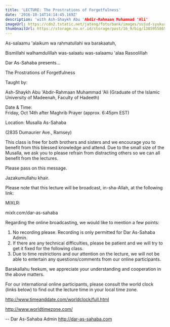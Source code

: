 ```yaml
---
title: 'LECTURE: The Prostrations of Forgetfulness'
date: '2016-10-14T14:14:45.169Z'
description: 'with Ash-Shaykh Abu 'Abdir-Rahmaan Muhammad 'Ali'
imageUrl: https://cdn2.tstatic.net/jateng/foto/bank/images/sujud-syukur.jpg
thumbnailUrl: https://storage.nu.or.id/storage/post/16_9/big/1385955865.jpg
---
```


As-salaamu 'alaikum wa rahmatullahi wa barakaatuh,

Bismillahi walhamdulillah was-salaatu was-salaamu 'alaa Rasoolillah

Dar As-Sahaba presents...

The Prostrations of Forgetfulness

Taught by:

Ash-Shaykh Abu 'Abdir-Rahmaan Muhammad 'Ali
(Graduate of the Islamic University of Madeenah, Faculty of Hadeeth)

Date & Time:  
Friday, Oct 14th after Maghrib Prayer (approx. 6:45pm EST)

Location:
Musalla As-Sahaba

(2835 Dumaurier Ave., Ramsey)

This class is free for both brothers and sisters and we encourage you to benefit from this blessed knowledge and attend. Due to the small size of the Musalla, we ask you to please refrain from distracting others so we can all benefit from the lectures.

Please pass on this message.

Jazakumullahu khair.

Please note that this lecture will be broadcast, in-sha-Allah, at the following link:

MIXLR:

mixlr.com/dar-as-sahaba

Regarding the online broadcasting, we would like to mention a few points:

1. No recording please. Recording is only permitted for Dar As-Sahaba Admin.
2. If there are any technical difficulties, please be patient and we will try to get it fixed for the following class.
3. Due to time restrictions and our attention on the lecture, we will not be able to entertain any questions/comments from our online participants.

Barakallahu feekum, we appreciate your understanding and cooperation in the above matters.

For our international online participants, please consult the world clock (links below) to find out the lecture time in your local time zone.

http://www.timeanddate.com/worldclock/full.html

http://www.worldtimezone.com/

--
Dar As-Sahaba Admin
http://dar-as-sahaba.com
